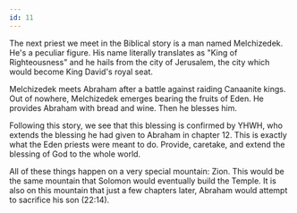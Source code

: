 ```yaml
---
id: 11
---
```


The next priest we meet in the Biblical story is a man named Melchizedek. He's a peculiar figure. His name literally translates as "King of Righteousness" and he hails from the city of Jerusalem, the city which would become King David's royal seat.

Melchizedek meets Abraham after a battle against raiding Canaanite kings. Out of nowhere, Melchizedek emerges bearing the fruits of Eden. He provides Abraham with bread and wine. Then he blesses him.

Following this story, we see that this blessing is confirmed by YHWH, who extends the blessing he had given to Abraham in chapter 12. This is exactly what the Eden priests were meant to do. Provide, caretake, and extend the blessing of God to the whole world.

All of these things happen on a very special mountain: Zion. This would be the same mountain that Solomon would eventually build the Temple. It is also on this mountain that just a few chapters later, Abraham would attempt to sacrifice his son (22:14).
